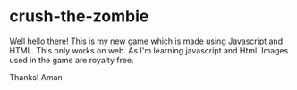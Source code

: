 # crush-the-zombie



Well hello there!
This is my new game which is made using Javascript and HTML.
This only works on web. As I'm learning javascript and Html.
Images used in the game are royalty free.

Thanks!
Aman

